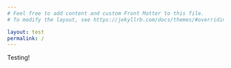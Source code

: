 ```yaml
---
# Feel free to add content and custom Front Matter to this file.
# To modify the layout, see https://jekyllrb.com/docs/themes/#overriding-theme-defaults

layout: test
permalink: /
---
```



Testing!